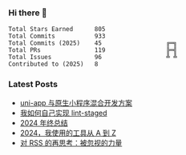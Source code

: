 ### Hi there 👋

<!--START_SECTION:stats-->

```text
Total Stars Earned      805
Total Commits           933
Total Commits (2025)    45                  ╔═╗
Total PRs               119                 ╠═╣
Total Issues            96                  ╩ ╩
Contributed to (2025)   8
```

<!--END_SECTION:stats-->

### Latest Posts

<!-- BLOG-POST-LIST:START -->
- [uni-app 与原生小程序混合开发方案](https://4ark.me/posts/2025-10-15-uni-app-hybrid-native-miniprogram/)
- [我如何自己实现 lint-staged](https://4ark.me/posts/2025-10-13-lint-staged/)
- [2024 年终总结](https://4ark.me/posts/2024-12-23-2024-summary/)
- [2024，我使用的工具从 A 到 Z](https://4ark.me/posts/2024-12-17-2024-a2z/)
- [对 RSS 的再思考：被忽视的力量](https://4ark.me/posts/2024-10-19-recent-thoughts-on-rss/)
<!-- BLOG-POST-LIST:END -->
